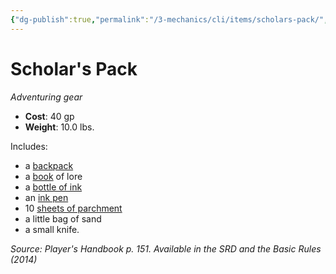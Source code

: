 ```yaml
---
{"dg-publish":true,"permalink":"/3-mechanics/cli/items/scholars-pack/","tags":["ttrpg-cli/compendium/src/5e/phb","ttrpg-cli/item/gear/","ttrpg-cli/item/rarity/none"]}
---
```


# Scholar's Pack
*Adventuring gear*  


- **Cost**: 40 gp
- **Weight**: 10.0 lbs.

Includes:

- a [backpack](3-Mechanics/CLI/items/backpack.md)  
- a [book](3-Mechanics/CLI/items/book.md) of lore  
- a [bottle of ink](3-Mechanics/CLI/items/ink-1-ounce-bottle.md)  
- an [ink pen](3-Mechanics/CLI/items/ink-pen.md)  
- 10 [sheets of parchment](3-Mechanics/CLI/items/parchment-one-sheet.md)  
- a little bag of sand  
- a small knife.  

*Source: Player's Handbook p. 151. Available in the <span title='Systems Reference Document (5.1)'>SRD</span> and the Basic Rules (2014)*